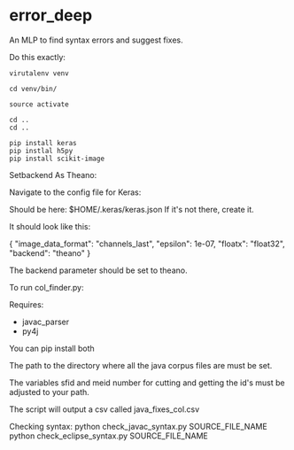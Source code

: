# error_deep
An MLP to find syntax errors and suggest fixes.

Do this exactly:

	virutalenv venv

	cd venv/bin/
	
	source activate

	cd ..
	cd ..
	
	pip install keras
	pip instlal h5py
	pip install scikit-image

Setbackend As Theano:

Navigate to the config file for Keras:

Should be here: $HOME/.keras/keras.json
If it's not there, create it.

It should look like this:

{
    "image_data_format": "channels_last",
    "epsilon": 1e-07,
    "floatx": "float32",
    "backend": "theano"
}

The backend parameter should be set to theano.

To run col_finder.py:

Requires:
  - javac_parser
  - py4j

You can pip install both

The path to the directory where all the java corpus files are must be set.

The variables sfid and meid number for cutting and getting the id's must be adjusted to your path.

The script will output a csv called java_fixes_col.csv

Checking syntax:
	python check_javac_syntax.py SOURCE_FILE_NAME
	python check_eclipse_syntax.py SOURCE_FILE_NAME


